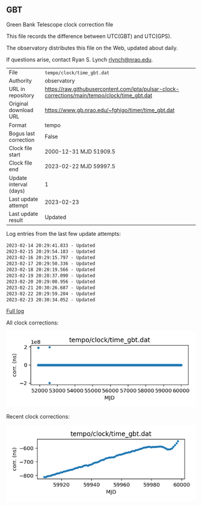 
## GBT

Green Bank Telescope clock correction file

This file records the difference between UTC(GBT) and UTC(GPS).

The observatory distributes this file on the Web, updated about daily.

If questions arise, contact Ryan S. Lynch <rlynch@nrao.edu>.

|     |     |
|:--- |:--- |
| File | `tempo/clock/time_gbt.dat` |
| Authority | observatory |
| URL in repository | <https://raw.githubusercontent.com/ipta/pulsar-clock-corrections/main/tempo/clock/time_gbt.dat> |
| Original download URL | <https://www.gb.nrao.edu/~fghigo/timer/time_gbt.dat> |
| Format | tempo |
| Bogus last correction | False |
| Clock file start | 2000-12-31 MJD 51909.5 |
| Clock file end | 2023-02-22 MJD 59997.5 |
| Update interval (days) | 1 |
| Last update attempt | 2023-02-23 |
| Last update result | Updated |

Log entries from the last few update attempts:
```
2023-02-14 20:29:41.833 - Updated
2023-02-15 20:29:54.183 - Updated
2023-02-16 20:29:15.797 - Updated
2023-02-17 20:29:50.336 - Updated
2023-02-18 20:28:19.566 - Updated
2023-02-19 20:28:37.090 - Updated
2023-02-20 20:29:00.956 - Updated
2023-02-21 20:30:26.687 - Updated
2023-02-22 20:29:59.204 - Updated
2023-02-23 20:30:34.052 - Updated
```
[Full log](https://raw.githubusercontent.com/ipta/pulsar-clock-corrections/main/log/tempo/clock/time_gbt.dat.log)


All clock corrections:

![plot of all clock corrections](time_gbt.dat.png "All corrections")

Recent clock corrections:

![plot of recent clock corrections](time_gbt.dat.short.png "Recent corrections")

